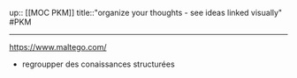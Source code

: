 up:: [[MOC PKM]]
title::"organize your thoughts - see ideas linked visually"
#PKM

----

https://www.maltego.com/

 - regroupper des conaissances structurées

